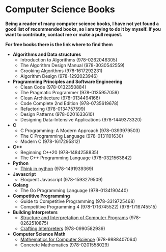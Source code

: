 # Computer Science Books
**Being a reader of many computer science books, I have not yet found a good list of recommended books, so i am trying to do it by myself. If you want to contribute, contact me or make a pull request.**

**For free books there is the link where to find them**

- **Algorithms and Data structures**
	- Introduction to Algorithms (978-0262046305)
	- The Algorithm Design Manual (978-3030542559)
	- Grooking Algorithms (978-1617292231)
	- Algorithm Design (978-1292023946)
- **Programming Principles and Software Engineering**
	- Clean Code (978-0132350884)
	- The Pragmatic Programmer (978-0135957059)
	- Clean Architecture (978-0134494166)
	- Code Complete 2nd Edition (978-0735619678)
	- Refactoring (978-0134757599)
	- Design Patterns (978-0201633610)
	- Designing Data-Intensive Applications (978-1449373320)
- **C**
	- C Programming: A Modern Approach (978-0393979503)
	- The C Programming Language (978-0131101630)
	- Modern C (978-1617295812)
- **C++**
	- Beginning C++20 (978-1484258835)
	- The C++ Programming Language (978-0321563842)
- **Python**
	- [Think in python](https://greenteapress.com/wp/think-python-2e/) (978-1491939369)
- **Javascript**
	- Eloquent Javascript (978-1593279509)
- **Golang**
	- The Go Programming Language (978-0134190440)
- **Competitive Programming**
	- Guide to Competitive Programming (978-3319725468)
	- Competitive Programming 4 (978-1716745522) (978-1716745515)
- **Building Interpreters**
	- [Structure and Interpretation of Computer Programs](https://web.mit.edu/6.001/6.037/sicp.pdf) (978-0262510875)
	- [Crafting Interpreters](https://craftinginterpreters.com/) (978-0990582939)
- **Computer Science Math**
	- [Mathematics for Computer Science](https://courses.csail.mit.edu/6.042/spring18/mcs.pdf) (978-9888407064)
	- Concrete Mathematics (978-0201558029)

